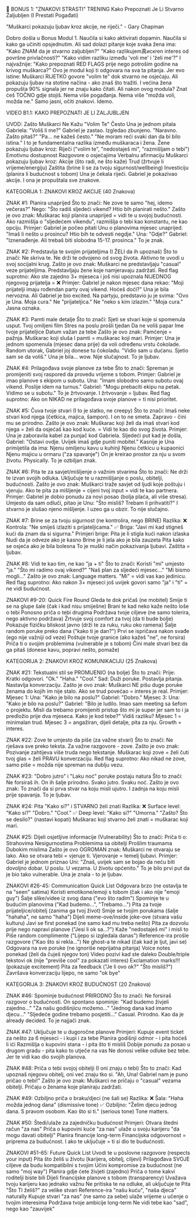 🎁 BONUS 1: "ZNAKOVI STRASTI" TRENING Kako Prepoznati Je Li Stvarno
Zaljubljen (I Prestati Pogađati)

"Muškarci pokazuju ljubav kroz akcije, ne riječi." - Gary Chapman

Dobro došla u Bonus Modul 1. Naučila si kako aktivirati dopamin. Naučila
si kako ga učiniti opsjednutim. Ali sad dolazi pitanje koje svaka žena
ima: "Kako ZNAM da je stvarno zaljubljen?" "Kako razlikujem真искren
interes od površne privlačnosti?" "Kako vidim razliku između 'voli me' i
'želi me'?" I najvažnije: "Kako prepoznati RED FLAGS prije nego potrošim
godine na krivog muškarca?" Ovo je modul koji ti odgovara na sva ta
pitanja. Jer evo istine: Muškarci RIJETKO govore "volim te" dok stvarno
ne osjećaju. Ali pokazuju ljubav na stotine načina - ako znaš što
tražiti. I većina žena propušta 90% signala jer ne znaju kako čitati.
Ali nakon ovog modula? Znat ćeš TOČNO gdje stojiš. Nema više pogađanja.
Nema više "možda voli, možda ne." Samo jasni, očiti znakovi. Idemo.

VIDEO B1.1: KAKO PREPOZNATI JE LI ZALJUBLJEN

UVOD: Zašto Muškarci Ne Kažu "Volim Te" Često Una je jednom pitala
Gabriela: "Voliš li me?" Gabriel je zastao. Izgledao zbunjeno. "Naravno.
Zašto pitaš?" "Pa... ne kažeš često." "Ne moram reći svaki dan da bi
bilo istina." I to je fundamentalna razlika između muškaraca i žena.
Žene pokazuju ljubav kroz: Riječi ("volim te", "nedostaješ mi",
"razmišljam o tebi") Emotivnu dostupnost Razgovore o osjećajima Verbalnu
afirmaciju Muškarci pokazuju ljubav kroz: Akcije (što radi, ne što kaže)
Trud (žrtvuje li vrijeme/energiju) Zaštita (brine li se za tvoju
sigurnost/wellbeing) Investiciju (planira li budućnost s tobom) Una je
čekala riječi. Gabriel je pokazivao akcije. I ona je propuštala sve
znakove.

KATEGORIJA 1: ZNAKOVI KROZ AKCIJE (40 Znakova)

ZNAK #1: Planira unaprijed Što to znači: Ne zove te samo "hej, idemo
večeras?" Nego: "Što radiš sljedeći vikend? Htio bih planirati nešto."
Zašto je ovo znak: Muškarac koji planira unaprijed = vidi te u svojoj
budućnosti. Ako razmišlja o "sljedećem vikendu", razmišlja o tebi kao
konstantu, ne kao opciju. Primjer: Gabriel je počeo pitati Unu o
planovima mjesec unaprijed. "Imaš li nešto u prosincu? Htio bih te
odvesti negdje." Una: "Gdje?" Gabriel: "Iznenađenje. Ali trebaš biti
slobodna 15-17. prosinca." To je znak.

ZNAK #2: Predstavlja te svojim prijateljima (I ŽELI da ih upoznaš) Što
to znači: Ne skriva te. Ne drži te odvojeno od svog života. Aktivno te
uvodi u svoj socijalni krug. Zašto je ovo znak: Muškarci ne
predstavljaju "casual" veze prijateljima. Predstavljaju žene koje
namjeravaju zadržati. Red flag suprotno: Ako ste zajedno 3+ mjeseca i
još nisi upoznala NIJEDNOG njegovog prijatelja = ❌ Primjer: Gabriel je
nakon mjesec dana rekao: "Moji prijatelji imaju rođendan party ovaj
vikend. Hoćeš doći?" Una je bila nervozna. Ali Gabriel je bio excited.
Na partyju, predstavio ju je svima: "Ovo je Una. Moja cura." Ne
"prijateljica." Ne "neko s kim izlazim." "Moja cura." Jasna oznaka.

ZNAK #3: Pamti male detalje Što to znači: Sjeti se stvari koje si
spomenula usput. Tvoj omiljeni film Stres na poslu prošli tjedan Da ne
voliš papar Ime tvoje prijateljice Datum važan za tebe Zašto je ovo
znak: Pamćenje = pažnja. Muškarac koji sluša I pamti = muškarac koji
mari. Primjer: Una je jednom spomenula (mjesec dana prije) da voli
određenu vrstu čokolade. Random utorak, Gabriel joj donese tu čokoladu.
"Vidio sam u dućanu. Sjetio sam se da voliš." Una je bila... wow. Nije
slučajnost. To je ljubav.

ZNAK #4: Prilagođava svoje planove za tebe Što to znači: Spreman je
promijeniti svoj raspored da provedu vrijeme s tobom. Primjer: Gabriel
je imao planove s ekipom u subotu. Una: "Imam slobodno samo subotu ovaj
vikend. Poslije idem na turnus." Gabriel: "Mogu prebaciti ekipu na
petak. Vidimo se u subotu." To je žrtvovanje. I žrtvovanje = ljubav. Red
flag suprotno: Ako on NIKAD ne prilagođava svoje planove = ti nisi
prioritet.

ZNAK #5: Čuva tvoje stvari (I to je slatko, ne creepy) Što to znači:
Imaš neke stvari kod njega (četkica, majica, šampon). I on to ne smeta.
Zapravo - čini mu se prirodno. Zašto je ovo znak: Muškarac koji želi da
imaš stvari kod njega = želi da osjećaš kao kod kuće. = Vidi te kao dio
svog života. Primjer: Una je zaboravila kabel za punjač kod Gabriela.
Sljedeći put kad je došla, Gabriel: "Ostavi ovdje. Uvijek imaš gdje
puniti mobitel." Kasnije je Una primijetila da ima: Njenu omiljenu kavu
u kuhinji Njenu četkicu u kupaonici Njenu majicu u ormaru ("za
spavanje") On je kreirao prostor za nju u svom životu. Physically. To je
ozbiljan znak.

ZNAK #6: Pita te za savjet/mišljenje o važnim stvarima Što to znači: Ne
drži te izvan svojih odluka. Uključuje te u razmišljanje o poslu,
obitelji, budućnosti. Zašto je ovo znak: Muškarci traže savjet od ljudi
koje poštuju i vjeruju. Ako te pita za mišljenje = cijeni tvoj input =
vidi te kao partnera. Primjer: Gabriel je dobio ponudu za novi posao
(bolja plaća, ali više stresa). Umjesto da sam odluči, pitao je Unu:
"Što misliš? Trebam li prihvatiti?" I stvarno je slušao njeno mišljenje.
I uzeo ga u obzir. To nije slučajno.

ZNAK #7: Brine se za tvoju sigurnost (ne kontrolira, nego BRINE)
Razlika: ❌ Kontrola: "Ne smiješ izlaziti s prijateljicama." ✅ Briga:
"Javi mi kad stigneš kući da znam da si sigurna." Primjeri brige: Pita
je li stigla kući nakon izlaska Nudi da je odveze ako je kasno Brine je
li jela ako je bila zauzeta Pita kako se osjeća ako je bila bolesna To
je muški način pokazivanja ljubavi. Zaštita = ljubav.

ZNAK #8: Vidi te kao tim, ne kao "ja + ti" Što to znači: Koristi "mi"
umjesto "ja." "Što mi radimo ovaj vikend?" "Naš plan za sljedeći
mjesec..." "Mi bismo mogli..." Zašto je ovo znak: Language matters. "Mi"
= vidi vas kao jedinicu. Red flag suprotno: Ako nakon 3+ mjeseci još
uvijek govori samo "ja" i "ti" = ne vidi budućnost.

ZNAKOVI #9-20: Quick Fire Round Gleda te dok pričaš (ne mobitel) Smije
ti se na glupe šale (čak i kad nisu smiješne) Brani te kad neko kaže
nešto loše o tebi Ponosno priča o tebi drugima Podržava tvoje ciljeve
(ne samo tolerira, nego aktivno podržava) Žrtvuje svoj comfort za tvoj
(da ti bude bolje) Pokazuje fizičku bliskost javno (drži te za ruku,
ruku oko ramena) Šalje random poruke preko dana ("kako ti je dan?") Prvi
se ispričava nakon svađe (ego nije važniji od veze) Poštuje tvoje
granice (ako kažeš "ne", ne forsira) Priča ti o svojim problemima
(vulnerable je s tobom) Čini male stvari bez da ga pitaš (donese kavu,
popravi nešto, pomaže)

KATEGORIJA 2: ZNAKOVI KROZ KOMUNIKACIJU (25 Znakova)

ZNAK #21: Tekstualni stil se PROMIJENIO (na bolje) Što to znači: Prije:
Kratki odgovori. "Ok." "Haha." "Cool." Sad: Duži poruke. Postavlja
pitanja. Nastavlja konverzaciju. Zašto je ovo znak: Muškarci NE pišu
duge poruke ženama do kojih im nije stalo. Ako se trud povećao = interes
je real. Primjer: Mjesec 1: Una: "Kako je bilo na poslu?" Gabriel:
"Dobro." Mjesec 3: Una: "Kako je bilo na poslu?" Gabriel: "Bilo je
ludilo. Imao sam meeting sa šefom o projektu. Misli da trebamo
promijeniti pristup što mi je super jer sam to i ja predložio prije dva
mjeseca. Kako je kod tebe?" Vidiš razliku? Mjesec 1 = minimalan trud.
Mjesec 3 = angažiran, dijeli detalje, pita za nju. Growth = interes.

ZNAK #22: Zove te umjesto da piše (za važne stvari) Što to znači: Ne
rješava sve preko teksta. Za važne razgovore - zove. Zašto je ovo znak:
Pozivanje zahtijeva više truda nego tekstanje. Muškarac koji zove = želi
čuti tvoj glas = želi PRAVU konverzaciju. Red flag suprotno: Ako nikad
ne zove, samo piše = možda nije spreman na dublju vezu.

ZNAK #23: "Dobro jutro" i "Laku noć" poruke postaju natura Što to znači:
Ne forsiraš ih. On ih šalje prirodno. Svako jutro. Svaku noć. Zašto je
ovo znak: To znači da si prva stvar na koju misli ujutro. I zadnja na
koju misli prije spavanja. To je ljubav.

ZNAK #24: Pita "Kako si?" i STVARNO želi znati Razlika: ❌ Surface
level: "Kako si?" "Dobro." "Cool." ✅ Deep level: "Kako si?" "Umorna."
"Zašto? Što se desilo?" (nastavi kopati) Muškarac koji stvarno želi
znati = muškarac koji mari.

ZNAK #25: Dijeli osjetljive informacije (Vulnerability) Što to znači:
Priča ti o: Strahovima Nesigurnostima Problemima sa obitelji Prošlim
traumama Dubokim mislima Zašto je ovo OGROMAN znak: Muškarci ne otvaraju
se lako. Ako se otvara tebi = vjeruje ti. Vjerovanje = temelj ljubavi.
Primjer: Gabriel je jednom priznao Uni: "Znaš, uvijek sam se bojao da
neću biti dovoljno dobar. U poslu. U vezama. U životu općenito." To je
bilo prvi put da je bio tako vulnerable. Una je znala - to je ljubav.

ZNAKOVI #26-45: Communication Quick List Odgovara brzo (ne ostavlja te
na "seen" satima) Koristi emotikone/emoji s tobom (čak i ako nije "emoji
guy") Šalje slike/videe iz svog dana ("evo što radim") Spominje te u
budućim planovima ("Kad budemo...", "Trebamo...") Pita za tvoje
prijateljice/obitelj (zanima ga tvoj život) Smije se tvojim porukama
(šalje "hahaha", ne samo "haha") Dijeli meme-ove/inside joke-ove (stvara
vašu kulturu) Javi se first ponekad (ne samo kad mu treba nešto) Pita za
dozvolu prije nego napravi planove ("Jesi li ok sa...?") Kaže
"nedostaješ mi" i misli to Piše random complimente ("Lijepo si izgledala
danas") Reference-ira prošle razgovore ("Kao što si rekla...") Ne
ghost-a te nikad (čak kad je ljut, javi se) Odgovara na sve poruke (ne
ignoriše neprijatna pitanja) Voice notes ponekad (želi da čuješ njegov
ton) Video pozivi kad ste daleko Double/triple tekstovi ok (nije
"previše cool" za pokazati interes) Exclamation marks!!! (pokazuje
excitement) Pita za feedback ("Je li ovo ok?" "Što misliš?") Završava
konverzaciju lijepo, ne samo "ok bye"

KATEGORIJA 3: ZNAKOVI KROZ BUDUĆNOST (20 Znakova)

ZNAK #46: Spominje budućnost PRIRODNO Što to znači: Ne forsiraš razgovor
o budućnosti. On spontano spominje: "Kad budemo živjeli zajedno..." "Za
našu godišnjicu možemo..." "Jednog dana kad imamo djecu..." "Sljedeće
godine trebamo posjetiti..." Casual. Prirodno. Kao da je already
decided. To je najjači znak.

ZNAK #47: Uključuje te u dugoročne planove Primjeri: Kupuje event ticket
za nešto za 6 mjeseci - i kupi i za tebe Planira godišnji odmor - i pita
hoćeš li ići Razmišlja o kupovini stana - i pita što ti misliš Dobije
ponudu za posao u drugom gradu - pita kako to utječe na vas Ne donosi
velike odluke bez tebe. Jer te vidi kao dio svojih planova.

ZNAK #48: Priča o tebi svojoj obitelji (I oni znaju o tebi) Što to
znači: Kad upoznaš njegovu obitelj, oni već znaju tko si. "Ah, Una!
Gabriel nam je puno pričao o tebi!" Zašto je ovo znak: Muškarci ne
pričaju o "casual" vezama obitelji. Pričaju o ženama koje planiraju
zadržati.

ZNAK #49: Ozbiljno priča o braku/djeci (ne šali se) Razlika: ❌ Šala:
"Haha možda jednog dana" (dismissive tone) ✅ Ozbiljno: "Želim djecu
jednog dana. S pravom osobom. Kao što si ti." (serious tone) Tone
matters.

ZNAK #50: Štedi/ulaže za zajedničku budućnost Primjeri: Otvara štedni
račun "za nas" Priča o kupovini kuće "za nas" ulaže u svoju karijeru "da
mogu davati obitelji" Planira financije long-term Financijska
odgovornost = priprema za budućnost. I ako te uključuje = ti si dio te
budućnosti.

ZNAKOVI #51-65: Future Quick List Uvodi te u poslovne razgovore
(respects your input) Pita što želiš u životu (karijera, obitelj,
ciljevi) Prilagođava SVOJE ciljeve da budu kompatibilni s tvojim Učini
kompromise za budućnost (ne samo "moj way") Planira gdje ćete živjeti
(zajedno) Priča o tome kakvi roditelji biste bili Dijeli financijske
planove s tobom (transparency) Uvažava tvoju karijeru kao jednako važnu
Ne pritiska te na odluke, ali uključuje te Pita "Što TI želiš?" za
velike stvari Reference-ira "našu kuću", "naša djeca" naturally Kupuje
stvari "za nas" (ne samo za sebe) ulaže vrijeme u učenje o tvojim
interesima Podržava tvoje ambicije long-term Ne vidi tebe kao "sad",
nego kao "zauvijek"

